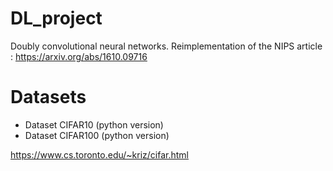 # DL_project
Doubly convolutional neural networks. Reimplementation of the NIPS article : https://arxiv.org/abs/1610.09716

# Datasets

- Dataset CIFAR10 (python version)
- Dataset CIFAR100 (python version)

https://www.cs.toronto.edu/~kriz/cifar.html


